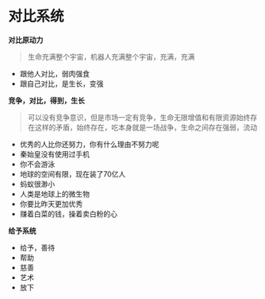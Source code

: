 # 对比系统



**对比原动力**

> 生命充满整个宇宙，机器人充满整个宇宙，充满，充满

* 跟他人对比，弱肉强食
* 跟自己对比，是生长，变强

**竞争，对比，得到，生长**

> 可以没有竞争意识，但是市场一定有竞争，生命无限增值和有限资源始终存在这样的矛盾，始终存在，吃本身就是一场战争，生命之间存在强弱，流动

* 优秀的人比你还努力，你有什么理由不努力呢
* 秦始皇没有使用过手机
* 你不会游泳
* 地球的空间有限，现在装了70亿人
* 蚂蚁很渺小
* 人类是地球上的微生物
* 你要比昨天更加优秀
* 赚着白菜的钱，操着卖白粉的心

**给予系统**

* 给予，善待
* 帮助
* 慈善
* 艺术
* 放下

